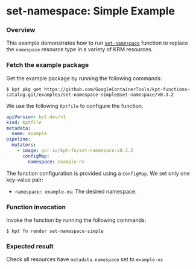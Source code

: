 # set-namespace: Simple Example

### Overview

This example demonstrates how to run [`set-namespace`] function
to replace the  `namespace` resource type in a variety of KRM resources.

### Fetch the example package

Get the example package by running the following commands:

```shell
$ kpt pkg get https://github.com/GoogleContainerTools/kpt-functions-catalog.git/examples/set-namespace-simple@set-namespace/v0.3.2
```

We use the following `Kptfile` to configure the function.

```yaml
apiVersion: kpt.dev/v1
kind: Kptfile
metadata:
  name: example
pipeline:
  mutators:
    - image: gcr.io/kpt-fn/set-namespace:v0.3.2
      configMap:
        namespace: example-ns
```

The function configuration is provided using a `ConfigMap`. We set only one
key-value pair:
- `namespace: example-ns`: The desired namespace.

### Function invocation

Invoke the function by running the following commands:

```shell
$ kpt fn render set-namespace-simple
```

### Expected result

Check all resources have `metadata.namespace` set to `example-ns`

[`set-namespace`]: https://catalog.kpt.dev/set-namespace/v0.3/
